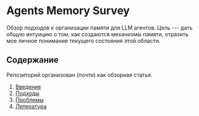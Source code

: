 # Agents Memory Survey

Обзор подходов к организации памяти для LLM агентов. Цель --- дать общую интуицию о том, как создаются механизмы памяти, отразить мое личное понимание текущего состояния этой области.

## Содержание

Репозиторий организован (почти) как обзорная статья.

1. [Введение](./src/intro.md)
2. [Подходы](./src/approaches.md)
3. [Проблемы](./src/problems.md)
4. [Литература](./src/literature.md)